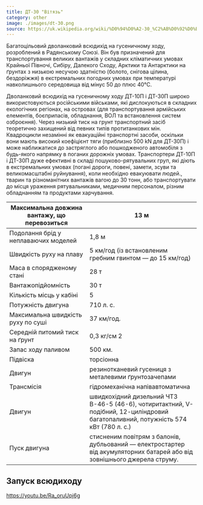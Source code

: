 ```yaml
---
title: ДТ-30 "Вітязь"
category: other
image: ./images/dt-30.png
source: https://uk.wikipedia.org/wiki/%D0%94%D0%A2-30_%C2%AB%D0%92%D0%B8%D1%82%D1%8F%D0%B7%D1%8C%C2%BB
---
```


Багатоцільовий дволанковий всюдихід на гусеничному ходу, розроблений в Радянському Союзі. Він був призначений для транспортування великих вантажів у складних кліматичних умовах Крайньої Півночі, Сибіру, Далекого Сходу, Арктики та Антарктики на ґрунтах з низькою несучою здатністю (болото, снігова цілина, бездоріжжя) в екстремальних погодних умовах при температурі навколишнього середовища від мінус 50 до плюс 40°С.

Дволанковий всюдихід на гусеничному ходу ДТ-10П і ДТ-30П широко використовуються російськими військами, які дислокуються в складних екологічних регіонах, на островах (для транспортування армійських елементів, боєприпасів, обладнання, ВОЛ та встановлення систем озброєння). Через низький тиск на грунт транспортний засіб теоретично захищений від певних типів протитанкових мін. Квадроцикли незамінні як евакуаційні транспортні засоби, оскільки вони мають високий коефіцієнт тяги (приблизно 500 kN для ДТ-30П) і може наближатися до застряглого або пошкодженого автомобіля з будь-якого напрямку в поганих дорожніх умовах. Транспортери ДТ-10П і ДТ-30П дуже ефективні в складі пошуково-рятувальних груп, які діють в екстремальних умовах (погані дороги, повені, замети, зсуви та великомасштабні руйнування), коли необхідно евакуювати людей., тварин та різноманітних вантажів вагою до 30 тонн, або транспортувати до місця ураження рятувальниками, медичним персоналом, різним обладнанням та продуктами харчування.

| Максимальна довжина вантажу, що перевозиться | 13 м                                                                                                                               |
| -------------------------------------------- | ---------------------------------------------------------------------------------------------------------------------------------- |
| Подолання брід у неплаваючих моделей         | 1,8 м                                                                                                                              |
| Швидкість руху на плаву                      | 5 км/год (із встановленим гребним гвинтом — до 15 км/год)                                                                          |
| Маса в спорядженому стані                    | 28 т                                                                                                                               |
| Вантажопідйомність                           | 30 т                                                                                                                               |
| Кількість місць у кабіні                     | 5                                                                                                                                  |
| Потужність двигуна                           | 710 л. с.                                                                                                                          |
| Максимальна швидкість руху по суші           | 37 км/год.                                                                                                                         |
| Середній питомий тиск на ґрунт               | 0,3 кг/см 2                                                                                                                        |
| Запас ходу паливом                           | 500 км.                                                                                                                            |
| Підвіска                                     | торсіонна                                                                                                                          |
| Двигун                                       | резинотканевий гусениця з металевими ґрунтозачепами                                                                                |
| Трансмісія                                   | гідромеханічна напівавтоматична                                                                                                    |
| Двигун                                       | швидкохідний дизельний ЧТЗ В-46-5 (46-6), чотиритактний, V-подібний, 12-циліндровий багатопаливний, потужність 574 кВт (780 л. с.) |
| Пуск двигуна                                 | стисненим повітрям з балонів, дубльований — електростартер від акумуляторних батарей або від зовнішнього джерела струму.           |

## Запуск всюдиходу

https://youtu.be/Ra_oruUpj6g
